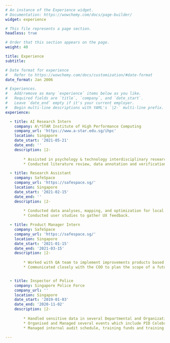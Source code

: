 ```yaml
---
# An instance of the Experience widget.
# Documentation: https://wowchemy.com/docs/page-builder/
widget: experience

# This file represents a page section.
headless: true

# Order that this section appears on the page.
weight: 40

title: Experience
subtitle:

# Date format for experience
#   Refer to https://wowchemy.com/docs/customization/#date-format
date_format: Jan 2006

# Experiences.
#   Add/remove as many `experience` items below as you like.
#   Required fields are `title`, `company`, and `date_start`.
#   Leave `date_end` empty if it's your current employer.
#   Begin multi-line descriptions with YAML's `|2-` multi-line prefix.
experience:

  - title: AI Research Intern
    company: A\*STAR Institute of High Performance Computing
    company_url: 'https://www.a-star.edu.sg/ihpc'
    location: Singapore
    date_start: '2021-05-21'
    date_end: ''
    description: |2-
      
        * Assisted in psychology & technology interdisciplinary research under Dr.  Yang Yinping.
        * Conducted literature review, data annotation and verification, and developed a prototype for an empatheticmachine learning system.

  - title: Research Assistant
    company: SafeSpace
    company_url: 'https://safespace.sg/'
    location: Singapore
    date_start: '2021-02-15'
    date_end: ''
    description: |2-
      
        * Conducted data analyses, mapping, and optimization for local startup founders mental health, perspective, and company mental wellness practices.
        * Conducted user studies to gather UX feedback.

  - title: Product Manager Intern
    company: SafeSpace
    company_url: 'https://safespace.sg/'
    location: Singapore
    date_start: '2021-01-15'
    date_end: '2021-03-15'
    description: |2-
      
        * Worked with QA team to implement improvements products based on user research to several product releases.
        * Communicated closely with the COO to plan the scope of a future platform development.


  - title: Inspector of Police
    company: Singapore Police Force
    company_url: ''
    location: Singapore
    date_start: '2019-01-03'
    date_end: '2020-11-02'
    description: |2-
      
        * Handled sensitive data in several Departmental and Organizational Databases.
        * Organised and Managed several events which include PID Celebration of Success Event in March 2020 & PID Annual NSF Cohesion Event in September 2020.
        * Managed internal audit schedule, training funds and training hours for officers within the a unit in PID.

---
```

